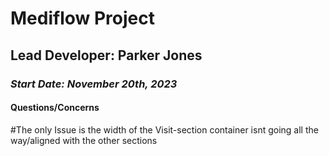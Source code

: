 # Mediflow Project

## Lead Developer: Parker Jones

### _Start Date: November 20th, 2023_

#### Questions/Concerns
 #The only Issue is the width of the Visit-section container isnt going all the way/aligned with the other sections






